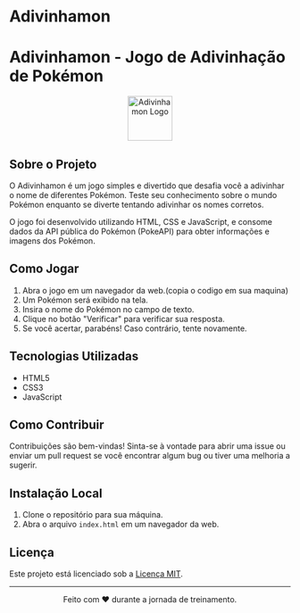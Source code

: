 # Adivinhamon

# Adivinhamon - Jogo de Adivinhação de Pokémon

<div align="center">
  <img src="./images/favicon.ico" alt="Adivinhamon Logo" width="80">
</div>

## Sobre o Projeto

O Adivinhamon é um jogo simples e divertido que desafia você a adivinhar o nome de diferentes Pokémon. Teste seu conhecimento sobre o mundo Pokémon enquanto se diverte tentando adivinhar os nomes corretos.

O jogo foi desenvolvido utilizando HTML, CSS e JavaScript, e consome dados da API pública do Pokémon (PokeAPI) para obter informações e imagens dos Pokémon.


## Como Jogar

1. Abra o jogo em um navegador da web.(copia o codigo em sua maquina) 
2. Um Pokémon será exibido na tela.
3. Insira o nome do Pokémon no campo de texto.
4. Clique no botão "Verificar" para verificar sua resposta.
5. Se você acertar, parabéns! Caso contrário, tente novamente.

## Tecnologias Utilizadas

- HTML5
- CSS3
- JavaScript

## Como Contribuir

Contribuições são bem-vindas! Sinta-se à vontade para abrir uma issue ou enviar um pull request se você encontrar algum bug ou tiver uma melhoria a sugerir.

## Instalação Local

1. Clone o repositório para sua máquina.
2. Abra o arquivo `index.html` em um navegador da web.

## Licença

Este projeto está licenciado sob a [Licença MIT](LICENSE).

---

<div align="center">
  Feito com ❤️ durante a jornada de treinamento.
</div>
